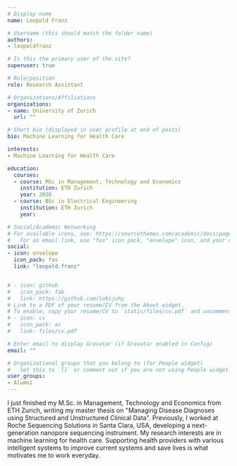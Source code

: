 ```yaml
---
# Display name
name: Leopold Franz

# Username (this should match the folder name)
authors:
- leopoldfranz

# Is this the primary user of the site?
superuser: true

# Role/position
role: Research Assistant

# Organizations/Affiliations
organizations:
- name: University of Zurich
  url: ""

# Short bio (displayed in user profile at end of posts)
bio: Machine Learning for Health Care

interests:
- Machine Learning for Health Care

education:
  courses:
  - course: MSc in Management, Technology and Economics
    institution: ETH Zurich
    year: 2020
  - course: BSc in Electrical Engineering
    institution: ETH Zurich
    year: 

# Social/Academic Networking
# For available icons, see: https://sourcethemes.com/academic/docs/page-builder/#icons
#   For an email link, use "fas" icon pack, "envelope" icon, and your uzh email up to before the '@'.
social:
- icon: envelope
  icon_pack: fas
  link: "leopold.franz"


# - icon: github
#   icon_pack: fab
#   link: https://github.com/lokijuhy
# Link to a PDF of your resume/CV from the About widget.
# To enable, copy your resume/CV to `static/files/cv.pdf` and uncomment the lines below.
# - icon: cv
#   icon_pack: ai
#   link: files/cv.pdf

# Enter email to display Gravatar (if Gravatar enabled in Config)
email: ""

# Organizational groups that you belong to (for People widget)
#   Set this to `[]` or comment out if you are not using People widget.
user_groups:
- Alumni
---
```


I just finished my M.Sc. in Management, Technology and Economics from
ETH Zurich, writing my master thesis on "Managing Disease Diagnoses using
Structured and Unstructured Clinical Data". Previously, I worked at Roche
Sequencing Solutions in Santa Clara, USA, developing a next-generation nanopore
sequencing instrument. My research interests are in machine learning for health
care. Supporting health providers with various intelligent systems to improve
current systems and save lives is what motivates me to work everyday.
